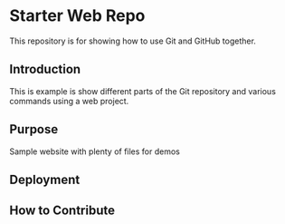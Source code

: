 # Starter Web Repo

This repository is for showing how to use Git and GitHub together.

## Introduction

This is example is show different parts of the Git repository and various commands using a web project.

## Purpose

Sample website with plenty of files for demos

## Deployment

## How to Contribute